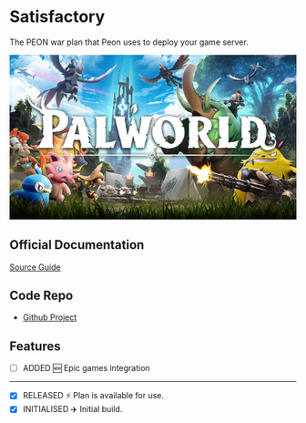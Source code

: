 # Satisfactory

The PEON war plan that Peon uses to deploy your game server.

![Satisfactory](../../images/game-logos/palworld.jpg)

## Official Documentation

[Source Guide](https://satisfactory.fandom.com/wiki/Dedicated_servers)

## Code Repo

- [Github Project](https://github.com/the-peon-project/peon-warplans/tree/main/palworld)

## Features

- [ ] ADDED :new: Epic games integration

---

- [x] RELEASED :zap: Plan is available for use.
- [x] INITIALISED :airplane: Initial build.
